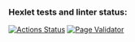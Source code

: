 ### Hexlet tests and linter status:
[![Actions Status](https://github.com/VictorGotsenko/java-project-72/actions/workflows/hexlet-check.yml/badge.svg)](https://github.com/VictorGotsenko/java-project-72/actions)
[![Page Validator](https://github.com/VictorGotsenko/java-project-72/actions/workflows/JavaCI.yml/badge.svg)](https://github.com/VictorGotsenko/java-project-72/actions/workflows/JavaCI.yml)
